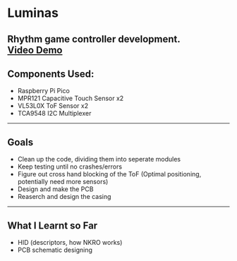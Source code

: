# Luminas
Rhythm game controller development. <br>
[Video Demo](https://www.youtube.com/watch?v=vNHZUSEBsMY "Early Prototype")
---
## Components Used:
 - Raspberry Pi Pico
 - MPR121 Capacitive Touch Sensor x2
 - VL53L0X ToF Sensor x2
 - TCA9548 I2C Multiplexer
---
## Goals
 - Clean up the code, dividing them into seperate modules
 - Keep testing until no crashes/errors
 - Figure out cross hand blocking of the ToF (Optimal positioning, potentially need more sensors)
 - Design and make the PCB 
 - Reaserch and design the casing
--- 
## What I Learnt so Far 
 - HID (descriptors, how NKRO works)
 - PCB schematic designing
